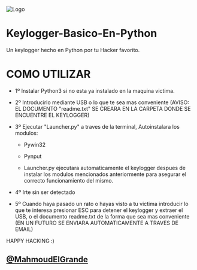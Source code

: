 
![Logo](https://cdn-icons-png.flaticon.com/512/1918/1918491.png)

# Keylogger-Basico-En-Python
Un keylogger hecho en Python por tu Hacker favorito.

# COMO UTILIZAR

- 1º Instalar Python3 si no esta ya instalado en la maquina victima.
 
- 2º Introducirlo mediante USB o lo que te sea mas conveniente (AVISO: EL DOCUMENTO "readme.txt" SE CREARA EN LA CARPETA DONDE SE ENCUENTRE EL KEYLOGGER)

- 3º Ejecutar "Launcher.py" a traves de la terminal, Autoinstalara los modulos:

  - Pywin32
 
  - Pynput

  - Launcher.py ejecutara automaticamente el keylogger despues de instalar los modulos mencionados anteriormente para asegurar el correcto funcionamiento del mismo.

- 4º Irte sin ser detectado

- 5º Cuando haya pasado un rato o hayas visto a tu victima introducir lo que te interesa presionar ESC para detener el keylogger y extraer el USB, o el documento
readme.txt de la forma que sea mas conveniente (EN UN FUTURO SE ENVIARA AUTOMATICAMENTE A TRAVES DE EMAIL)

HAPPY HACKING :)


## [@MahmoudElGrande](https://www.github.com/MahmoudElGrande)



